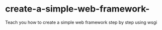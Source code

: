 # create-a-simple-web-framework-
Teach you how to create a simple web framework step by step using wsgi

